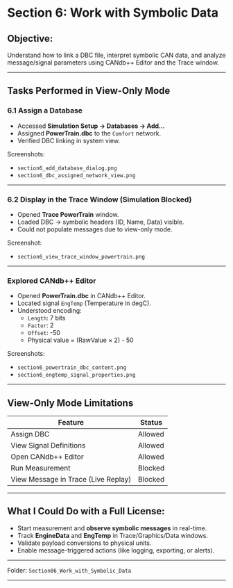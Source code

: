 # Section 6: Work with Symbolic Data

## Objective:
Understand how to link a DBC file, interpret symbolic CAN data, and analyze message/signal parameters using CANdb++ Editor and the Trace window.

---

## Tasks Performed in View-Only Mode

### 6.1 Assign a Database
- Accessed **Simulation Setup → Databases → Add…**
- Assigned **PowerTrain.dbc** to the `Comfort` network.
- Verified DBC linking in system view.

Screenshots:
- `section6_add_database_dialog.png`
- `section6_dbc_assigned_network_view.png`

---

### 6.2 Display in the Trace Window (Simulation Blocked)
- Opened **Trace PowerTrain** window.
- Loaded DBC → symbolic headers (ID, Name, Data) visible.
- Could not populate messages due to view-only mode.

Screenshot:
- `section6_view_trace_window_powertrain.png`

---

### Explored CANdb++ Editor
- Opened **PowerTrain.dbc** in CANdb++ Editor.
- Located signal `EngTemp` (Temperature in degC).
- Understood encoding:  
  - `Length`: 7 bits  
  - `Factor`: 2  
  - `Offset`: -50  
  - Physical value = (RawValue × 2) - 50

Screenshots:
- `section6_powertrain_dbc_content.png`
- `section6_engtemp_signal_properties.png`

---

## View-Only Mode Limitations

| Feature                             | Status   |
|-------------------------------------|----------|
| Assign DBC                          | Allowed  |
| View Signal Definitions             | Allowed  |
| Open CANdb++ Editor                 | Allowed  |
| Run Measurement                     | Blocked  |
| View Message in Trace (Live Replay) | Blocked  |

---

## What I Could Do with a Full License:
- Start measurement and **observe symbolic messages** in real-time.
- Track **EngineData** and **EngTemp** in Trace/Graphics/Data windows.
- Validate payload conversions to physical units.
- Enable message-triggered actions (like logging, exporting, or alerts).

---

Folder: `Section06_Work_with_Symbolic_Data`  


---
